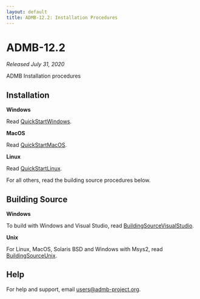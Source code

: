 ```yaml
---
layout: default
title: ADMB-12.2: Installation Procedures
---
```


ADMB-12.2
=========

*Released July 31, 2020*  

ADMB Installation procedures

Installation
------------

**Windows**

Read [QuickStartWindows](QuickStartWindows.html).  

**MacOS**

Read [QuickStartMacOS](QuickStartMacOS.html).

**Linux**

Read [QuickStartLinux](QuickStartLinux.html).


For all others, read the building source procedures below.

Building Source
---------------

**Windows**

To build with Windows and Visual Studio, read [BuildingSourceVisualStudio](BuildingSourceVisualStudio.html).   

**Unix**

For Linux, MacOS, Solaris BSD and Windows with Msys2, read [BuildingSourceUnix](BuildingSourceUnix.html).

Help
----

For help and support, email <users@admb-project.org>.
